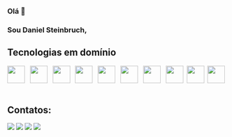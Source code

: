 ### Olá  👋
### Sou Daniel Steinbruch, 


## Tecnologias em domínio
 
<div style="display: inline-block;">
    <img src="https://cdn.jsdelivr.net/gh/devicons/devicon@latest/icons/github/github-original.svg" width="40" height="40"/> &nbsp
    <img src="https://cdn.jsdelivr.net/gh/devicons/devicon@latest/icons/python/python-original.svg" width="40" height="40"/> &nbsp
    <img src="https://cdn.jsdelivr.net/gh/devicons/devicon@latest/icons/notion/notion-original.svg" width="40" height="40"/> &nbsp
    <img src="https://cdn.jsdelivr.net/gh/devicons/devicon@latest/icons/vscode/vscode-original.svg" width="40" height="40"/> &nbsp
    <img src="https://cdn.jsdelivr.net/gh/devicons/devicon@latest/icons/windows11/windows11-original.svg" width="40" height="40"/> &nbsp
    <img src="https://cdn.jsdelivr.net/gh/devicons/devicon@latest/icons/mysql/mysql-original.svg" width="40" height="40"/> &nbsp
    <img src="https://cdn.jsdelivr.net/gh/devicons/devicon@latest/icons/javascript/javascript-original.svg" width="40"/> &nbsp
    <img src="https://cdn.jsdelivr.net/gh/devicons/devicon@latest/icons/html5/html5-original.svg" width="40" height="40"/>&nbsp
    <img src="https://cdn.jsdelivr.net/gh/devicons/devicon@latest/icons/css3/css3-original.svg" width="40" height="40"/>&nbsp
    <img loading="lazy" src="https://cdn.jsdelivr.net/gh/devicons/devicon/icons/java/java-original.svg" width="40" height="40"/> &nbsp

</div>


          
## Contatos:

<div>
<a href="https://youtube.com/@danielsteinbruch?si=f4HIg3IVhVxWq73C" target="_blank"><img loading="lazy" src="https://img.shields.io/badge/YouTube-FF0000?style=for-the-badge&logo=youtube&logoColor=white" target="_blank"></a>
<a href="https://instagram.com/seu-usuário-instagram-aqui" target="_blank"><img loading="lazy" src="https://img.shields.io/badge/-Instagram-%23E4405F?style=for-the-badge&logo=instagram&logoColor=white" target="_blank"></a>
<a href = "mailto:danielsteinbruch@gmail.com"><img loading="lazy" src="https://img.shields.io/badge/Gmail-D14836?style=for-the-badge&logo=gmail&logoColor=white" target="_blank"></a>
<a href="https://www.linkedin.com/in/daniel-steinbruch-a1115a164/" target="_blank"><img loading="lazy" src="https://img.shields.io/badge/-LinkedIn-%230077B5?style=for-the-badge&logo=linkedin&logoColor=white" target="_blank"></a>   
</div>
